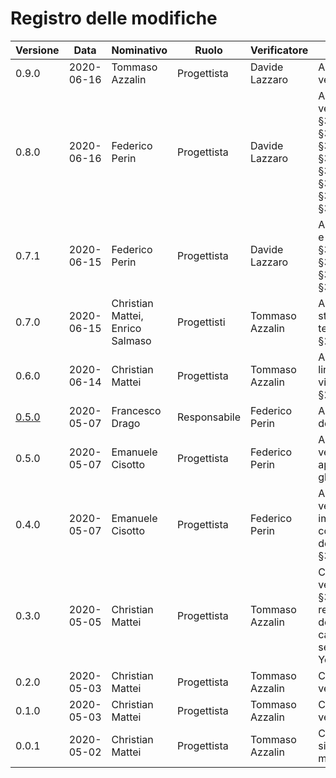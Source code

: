 # Registro delle modifiche
Versione | Data | Nominativo | Ruolo | Verificatore | Descrizione
------------- | ------------- | ------------- | ------------- | ------------- | -------------
0.9.0 | 2020-06-16 | Tommaso Azzalin | Progettista | Davide Lazzaro | Aggiunta e verificata §1.4.
0.8.0 | 2020-06-16 | Federico Perin | Progettista | Davide Lazzaro | Aggiunto e verificato, §3.1.8, §3.1.9, §3.1.10, §3.1.11, §3.1.12, §3.1.13, §3.1.14, §3.1.15, §3.1.17.
0.7.1 | 2020-06-15 | Federico Perin | Progettista | Davide Lazzaro | Aggiornamento e verifica, §3.1.1, §3.1.2, §3.1.3, §3.1.4, §3.1.5, §3.1.6, §3.1.7.     
0.7.0 | 2020-06-15 | Christian Mattei, Enrico Salmaso | Progettisti | Tommaso Azzalin  | Aggiornamento, stesura del testo e verifica §2.1.
0.6.0 | 2020-06-14 | Christian Mattei | Progettista | Tommaso Azzalin  | Aggiornato i link dei nuovi video e verifica §2.1.
[0.5.0](https://github.com/qb-team/Stalker-ManualeUtente/releases/tag/0.5.0) | 2020-05-07 | Francesco Drago | Responsabile | Federico Perin  | Approvazione documento.
0.5.0 | 2020-05-07 | Emanuele Cisotto | Progettista | Federico Perin  | Aggiunto e verificato appendice glossario.
0.4.0 | 2020-05-07 | Emanuele Cisotto | Progettista | Federico Perin  | Aggiunto e verificato immagini e contenuto descrittivo in §3.1 .
0.3.0 | 2020-05-05 | Christian Mattei | Progettista | Tommaso Azzalin | Creazione e verifica §2.1 e §3.1, realizzazione dei video e caricati in seguito su YouTube.
0.2.0 | 2020-05-03 | Christian Mattei | Progettista | Tommaso Azzalin | Creazione e verifica §3.1.
0.1.0 | 2020-05-03 | Christian Mattei | Progettista | Tommaso Azzalin | Creazione e verifica §2.1.
0.0.1 | 2020-05-02 | Christian Mattei | Progettista | Tommaso Azzalin | Creata struttura sito web manuale utente.